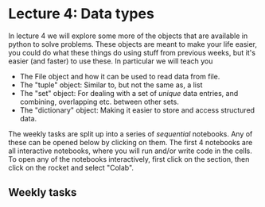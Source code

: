 # Lecture 4: Data types 

In lecture 4 we will explore some more of the objects that are available in python to solve problems. These objects are meant to make your life easier, you could do what these things do using stuff from previous weeks, but it's easier (and faster) to use these. In particular we will teach you

* The File object and how it can be used to read data from file.
* The "tuple" object: Similar to, but not the same as, a list
* The "set" object: For dealing with a set of *unique* data entries, and combining, overlapping etc. between other sets.
* The "dictionary" object: Making it easier to store and access structured data.

The weekly tasks are split up into a series of *sequential* notebooks. Any of these can be opened below by clicking on them. The first 4 notebooks are all interactive notebooks, where you will run and/or write code in the cells. To open any of the notebooks interactively, first click on the section, then click on the rocket and select "Colab".

## Weekly tasks

```{tableofcontents}
```

